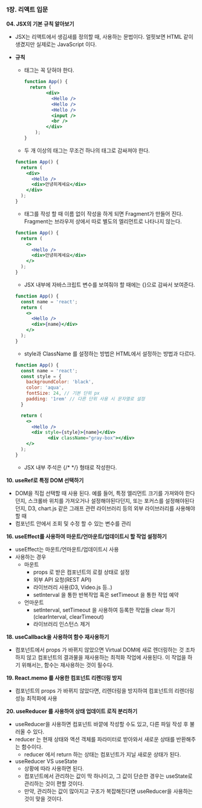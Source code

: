 ### 1장. 리액트 입문

**04. JSX의 기본 규칙 알아보기**

- JSX는 리액트에서 생김새를 정의할 때, 사용하는 문법이다. 얼핏보면 HTML 같이 생겼지만 실제로는 JavaScript 이다.
- **규칙**
    - 태그는 꼭 닫혀야 한다.

        ```jsx
        function App() {
          return (
        		<div>
        		  <Hello />
        		  <Hello />
        		  <Hello />
        		  <input />
        		  <br />
        		</div>
        	);
        }
        ```

    - 두 개 이상의 태그는 무조건 하나의 태그로 감싸져야 한다.

    ```jsx
    function App() {
      return (
        <div>
          <Hello />
          <div>안녕히계세요</div>
        </div>
      );
    }
    ```

    - 태그를 작성 할 때 이름 없이 작성을 하게 되면 Fragment가 만들어 진다. Fragment는 브라우저 상에서 따로 별도의 엘리먼트로 나타나지 않는다.

    ```jsx
    function App() {
      return (
        <>
          <Hello />
          <div>안녕히계세요</div>
        </>
      );
    }
    ```

    - JSX 내부에 자바스크립트 변수를 보여줘야 할 때에는 {}으로 감싸서 보여준다.

    ```jsx
    function App() {
      const name = 'react';
      return (
        <>
          <Hello />
          <div>{name}</div>
        </>
      );
    }
    ```

    - style과 ClassName 를 설정하는 방법은 HTML에서 설정하는 방법과 다르다.

    ```jsx
    function App() {
      const name = 'react';
      const style = {
        backgroundColor: 'black',
        color: 'aqua',
        fontSize: 24, // 기본 단위 px
        padding: '1rem' // 다른 단위 사용 시 문자열로 설정
      }

      return (
        <>
          <Hello />
          <div style={style}>{name}</div>
    			<div className="gray-box"></div>
        </>
      );
    }
    ```

    - JSX 내부 주석은 {/* */} 형태로 작성한다.

**10. useRef로 특정 DOM 선택하기**

- DOM을 직접 선택할 때 사용 된다. 예를 들어, 특정 엘리먼트 크기를 가져와야 한다던지, 스크롤바 위치를 가져오거나 설정해야된다던지, 또는 포커스를 설정해야된다던지, D3, chart.js 같은 그래프 관련 라이브러리 등의 외부 라이브러리를 사용해야 할 때
- 컴포넌트 안에서 조회 및 수정 할 수 있는 변수를 관리

**16. useEffect를 사용하여 마운트/언마운트/업데이트시 할 작업 설정하기**

- useEffect는 마운트/언마운트/업데이트시 사용
- 사용하는 경우
    - 마운트
        - props 로 받은 컴포넌트의 로컬 상태로 설정
        - 외부 API 요청(REST API)
        - 라이브러리 사용(D3, Video.js 등..)
        - setInterval 을 통한 반복작업 혹은 setTimeout 을 통한 작업 예약
    - 언마운트
        - setInterval, setTimeout 을 사용하여 등록한 작업들 clear 하기(clearInterval, clearTimeout)
        - 라이브러리 인스턴스 제거

**18. useCallback을 사용하여 함수 재사용하기**

- 컴포넌트에서 props 가 바뀌지 않았으면 Virtual DOM에 새로 렌더링하는 것 조차 하지 않고 컴포넌트의 결과물을 재사용하는 최적화 작업에 사용된다. 이 작업을 하기 위해서는, 함수는 재사용하는 것이 필수다.

**19. React.memo 를 사용한 컴포넌트 리렌더링 방지**

- 컴포넌트의 props 가 바뀌지 않았다면, 리렌더링을 방지하여 컴포넌트의 리렌더링 성능 최적화에 사용

**20. useReducer 를 사용하여 상태 업데이트 로직 분리하기**

- useReducer을 사용하면 컴포넌트 바깥에 작성할 수도 있고, 다른 파일 작성 후 불러올 수 있다.
- reducer 는 현재 상태와 액션 객체를 파라미터로 받아와서 새로운 상태를 반환해주는 함수이다.
    - reducer 에서 return 하는 상태는 컴포넌트가 지닐 새로운 상태가 된다.
- useReducer VS useState
    - 상황에 따라 사용하면 된다.
    - 컴포넌트에서 관리하는 값이 딱 하나이고, 그 값이 단순한 경우는 useState로 관리하는 것이 편할 것이다.
    - 만약, 관리하는 값이 많아지고 구조가 복잡해진다면 useReducer을 사용하는 것이 맞을 것이다.

